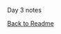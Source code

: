 Day 3 notes

[Back to Readme](https://github.com/taylor-c-williams/dev-101-notes/blob/37785c547d2ea1cdee35164e8cc87f11eba304f2/README.md)  